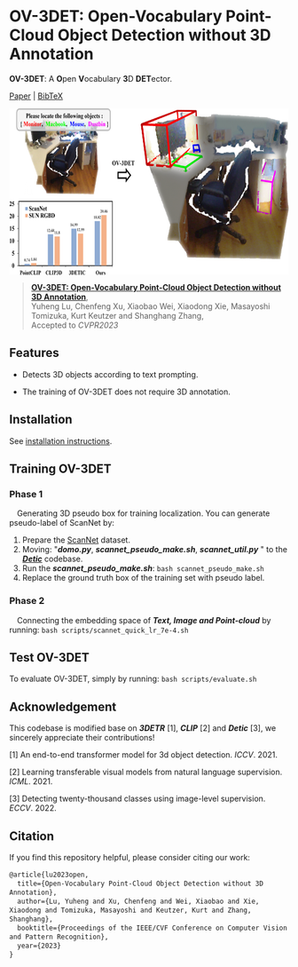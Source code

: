 # OV-3DET: Open-Vocabulary Point-Cloud Object Detection without 3D Annotation

**OV-3DET**: A **O**pen **V**ocabulary **3**D **DET**ector. 

[Paper](https://arxiv.org/abs/2304.00788) | [BibTeX](#citation)

 <p align="center"> <img src='Assets/overview.png' align="center" height="300px"> </p>

>[**OV-3DET: Open-Vocabulary Point-Cloud Object Detection without 3D Annotation**](https://arxiv.org/abs/2304.00788),                                                
>Yuheng Lu, Chenfeng Xu, Xiaobao Wei, Xiaodong Xie, Masayoshi Tomizuka, Kurt Keutzer and Shanghang Zhang,                                                               
>Accepted to *CVPR2023*                                                 
 
 ## Features
- Detects 3D objects according to text prompting.

- The training of OV-3DET does not require 3D annotation.


## Installation
See [installation instructions](Prepare_ScanNet.md).


##  Training OV-3DET
### Phase 1 
&emsp;Generating 3D pseudo box for training localization. You can generate pseudo-label of ScanNet by:

1. Prepare the [ScanNet](https://github.com/lyhdet/OV-3DET/blob/main/Prepare_ScanNet.md) dataset.
2. Moving:  "***domo.py***, ***scannet_pseudo_make.sh***, ***scannet_util.py*** " to the ***[Detic](https://github.com/facebookresearch/Detic)*** codebase.
3. Run the ***scannet_pseudo_make.sh***:    `bash scannet_pseudo_make.sh`
4. Replace the ground truth box of the training set with pseudo label.

### Phase 2 
&emsp;Connecting the embedding space of ***Text, Image and Point-cloud*** by running:  `bash scripts/scannet_quick_lr_7e-4.sh`


##  Test OV-3DET
To evaluate OV-3DET, simply by running: `bash scripts/evaluate.sh`

## Acknowledgement
This codebase is modified base on ***3DETR*** [1], ***CLIP*** [2] and ***Detic*** [3], we sincerely appreciate their contributions!

[1] An end-to-end transformer model for 3d object detection. *ICCV*. 2021.

[2] Learning transferable visual models from natural language supervision. *ICML*. 2021.

[3] Detecting twenty-thousand classes using image-level supervision. *ECCV*. 2022.

## Citation
If you find this repository helpful, please consider citing our work:

```
@article{lu2023open,
  title={Open-Vocabulary Point-Cloud Object Detection without 3D Annotation},
  author={Lu, Yuheng and Xu, Chenfeng and Wei, Xiaobao and Xie, Xiaodong and Tomizuka, Masayoshi and Keutzer, Kurt and Zhang, Shanghang},
  booktitle={Proceedings of the IEEE/CVF Conference on Computer Vision and Pattern Recognition},
  year={2023}
}
```
